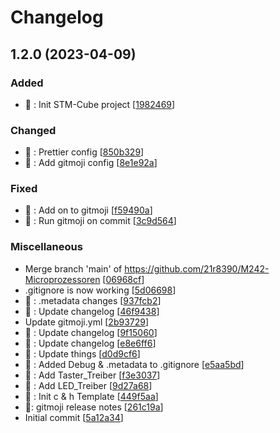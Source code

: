 # Changelog

<a name="1.2.0"></a>
## 1.2.0 (2023-04-09)

### Added

- 🎉 : Init STM-Cube project [[1982469](https://github.com/21r8390/M242-Microprozessoren/commit/1982469af320903df07d7097f7ac7e0ce0ffede6)]

### Changed

- 🔧 : Prettier config [[850b329](https://github.com/21r8390/M242-Microprozessoren/commit/850b329bf64b34309e6aea9eacdadb9f762d0ff6)]
- 🔧 : Add gitmoji config [[8e1e92a](https://github.com/21r8390/M242-Microprozessoren/commit/8e1e92a38e7587372bd7c4ef8cd1438e9674a474)]

### Fixed

- 💚 : Add on to gitmoji [[f59490a](https://github.com/21r8390/M242-Microprozessoren/commit/f59490a97addd1c218e578bb95f0ce6e55f1a63a)]
- 💚 : Run gitmoji on commit [[3c9d564](https://github.com/21r8390/M242-Microprozessoren/commit/3c9d5641ff73c9b17c803e83fb7a6b21ebfaa633)]

### Miscellaneous

-  Merge branch &#x27;main&#x27; of https://github.com/21r8390/M242-Microprozessoren [[06968cf](https://github.com/21r8390/M242-Microprozessoren/commit/06968cf8a78de5171aecb88019951221b90c1973)]
-  .gitignore is now working [[5d06698](https://github.com/21r8390/M242-Microprozessoren/commit/5d066985fda964d87bba988bac777f8c104a7fe0)]
- 💩 : .metadata changes [[937fcb2](https://github.com/21r8390/M242-Microprozessoren/commit/937fcb2c9e0467378f23954e23a6f65d0484c0be)]
- 📝 : Update changelog [[46f9438](https://github.com/21r8390/M242-Microprozessoren/commit/46f9438478c30e1aea8b592dea05025f865ab73c)]
-  Update gitmoji.yml [[2b93729](https://github.com/21r8390/M242-Microprozessoren/commit/2b937296015086052dabc422ea7a01226a56ea9a)]
- 📝 : Update changelog [[9f15060](https://github.com/21r8390/M242-Microprozessoren/commit/9f15060c49b2161ce51fbafbafbafbfd5b6d3829)]
- 📝 : Update changelog [[e8e6ff6](https://github.com/21r8390/M242-Microprozessoren/commit/e8e6ff66974b6ab621edc31ea607dd95961f7776)]
- 🧱 : Update things [[d0d9cf6](https://github.com/21r8390/M242-Microprozessoren/commit/d0d9cf6f107d4b795cd5c41fa8249b0b81b2e82a)]
- 🙈 : Added Debug &amp; .metadata to .gitignore [[e5aa5bd](https://github.com/21r8390/M242-Microprozessoren/commit/e5aa5bd96917d4abb8ffb419a4fb5b9b28b94487)]
- 👔 : Add Taster_Treiber [[f3e3037](https://github.com/21r8390/M242-Microprozessoren/commit/f3e30379221c3d2658f268e1ff8a5dbe4cb7cb55)]
- 👔 : Add LED_Treiber [[9d27a68](https://github.com/21r8390/M242-Microprozessoren/commit/9d27a682277581f9bbfbfaa229bd390dff759f6d)]
- 🌱 : Init c &amp; h Template [[449f5aa](https://github.com/21r8390/M242-Microprozessoren/commit/449f5aa267b042ce16d5298a90d49343c6027e73)]
-  👷: gitmoji release notes [[261c19a](https://github.com/21r8390/M242-Microprozessoren/commit/261c19a6305afd729f688af8cd7d0782d59bee41)]
-  Initial commit [[5a12a34](https://github.com/21r8390/M242-Microprozessoren/commit/5a12a34d7b0085f090f5ecc1fd2bf1d7cd6b98e1)]


